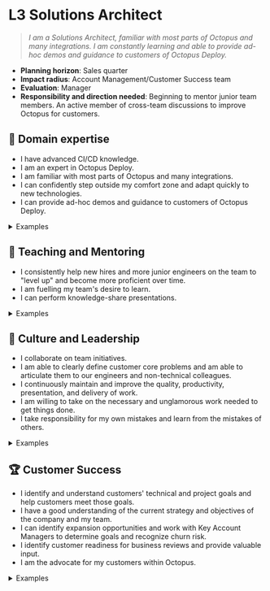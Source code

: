 # L3 Solutions Architect

> _I am a Solutions Architect, familiar with most parts of Octopus and many integrations. I am constantly learning and able to provide ad-hoc demos and guidance to customers of Octopus Deploy._

- **Planning horizon**: Sales quarter
- **Impact radius**: Account Management/Customer Success team
- **Evaluation**: Manager
- **Responsibility and direction needed**: Beginning to mentor junior team members. An active member of cross-team discussions to improve Octopus for customers. 

## 🦉 Domain expertise

- I have advanced CI/CD knowledge.  
- I am an expert in Octopus Deploy.  
- I am familiar with most parts of Octopus and many integrations.  
- I can confidently step outside my comfort zone and adapt quickly to new technologies.
- I can provide ad-hoc demos and guidance to customers of Octopus Deploy.

<details>
<summary>Examples</summary>

- I can answer complex questions regarding Octopus and CI/CD. I am confident in knowing how much time to spend researching a question before handing it over to another team. I know where to ask the question.
- I am confident working autonomously to investigate a problem.
- I have Octopus instances configured for several scenarios and use Octopus to maintain my setup.
- I am working towards becoming the "go-to" person on the team for at least one technology or Octopus feature.
- I perform instance reviews for customers, identifying ways for customers to get the best from Octopus and working with them to improve processes.

</details>

## 🌱 Teaching and Mentoring

- I consistently help new hires and more junior engineers on the team to "level up" and become more proficient over time.
- I am fuelling my team's desire to learn.
- I can perform knowledge-share presentations.

<details>
<summary>Examples</summary>

- I ran a knowledge-sharing session with customer engineering teams.
- I walked through a customer solution with another team member that was previously unfamiliar with the technology area.
- I mentored a more junior developer, and they went on to achieve something they couldn't have before.

</details>

## 🧭 Culture and Leadership

- I collaborate on team initiatives.
- I am able to clearly define customer core problems and am able to articulate them to our engineers and non-technical colleagues.
- I continuously maintain and improve the quality, productivity, presentation, and delivery of work.
- I am willing to take on the necessary and unglamorous work needed to get things done.
- I take responsibility for my own mistakes and learn from the mistakes of others.

<details>
<summary>Examples</summary>

- I was the buddy for a new starter, providing assistance and detailed and valuable feedback.
- I lead customer calls with my customers regularly.
- I clearly explained the expansion opportunity shown by a specific technical initiative a customer is working on to an Account Manager.
- I presented a feature request from a customer clearly and concisely to colleagues in the Product and Engineering team that persuaded them to implement the change.
- I saw a support ticket for one of my customers and gave additional context to the support team to help them resolve the problem.

</details>

## 🏆 Customer Success

- I identify and understand customers' technical and project goals and help customers meet those goals.
- I have a good understanding of the current strategy and objectives of the company and my team.
- I can identify expansion opportunities and work with Key Account Managers to determine goals and recognize churn risk.
- I identify customer readiness for business reviews and provide valuable input.  
- I am the advocate for my customers within Octopus.

<details>
<summary>Examples</summary>

- I advised a customer on their Octopus project onboarding process, helping development teams work smoothly with Octopus.
- I helped customers streamline their deployment processes to improve their DORA metrics.
- I worked with our support and engineering teams to get all of the necessary information for a high-risk support issue.
- I worked with a customer to demonstrate how Octopus has improved deployments and compliance processes at a business review.

</details>
